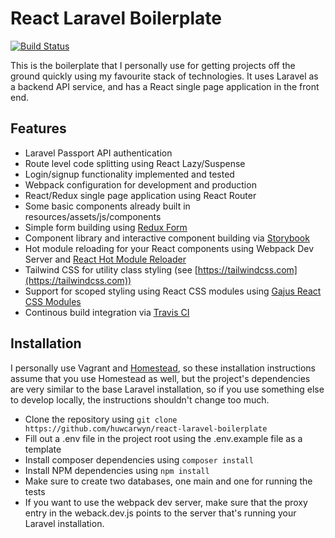 # React Laravel Boilerplate

[![Build Status](https://travis-ci.org/huwcarwyn/react-laravel-boilerplate.svg?branch=master)](https://travis-ci.org/huwcarwyn/react-laravel-boilerplate)

This is the boilerplate that I personally use for getting projects off the ground quickly using my favourite stack of technologies. It uses Laravel as a backend API service, and has a React single page application in the front end.

## Features
- Laravel Passport API authentication
- Route level code splitting using React Lazy/Suspense
- Login/signup functionality implemented and tested
- Webpack configuration for development and production
- React/Redux single page application using React Router
- Some basic components already built in resources/assets/js/components
- Simple form building using [Redux Form](https://redux-form.com/7.2.0/ "Redux Form")
- Component library and interactive component building via [Storybook](https://storybook.js.org/ "Storybook")
- Hot module reloading for your React components using Webpack Dev Server and [React Hot Module Reloader](https://gaearon.github.io/react-hot-loader/ "React Hot Module Reloader")
- Tailwind CSS for utility class styling (see [https://tailwindcss.com](https://tailwindcss.com))
- Support for scoped styling using React CSS modules using  [Gajus React CSS Modules](https://github.com/gajus/react-css-modules "Gajus React CSS Modules")
- Continous build integration via [Travis CI](https://travis-ci.org/ "Travis CI")

## Installation
I personally use Vagrant and [Homestead](https://laravel.com/docs/5.5/homestead "Homestead"), so these installation instructions assume that you use Homestead as well, but the project's dependencies are very similar to the base Laravel installation, so if you use something else to develop locally, the instructions shouldn't change too much.

- Clone the repository using `git clone https://github.com/huwcarwyn/react-laravel-boilerplate`
- Fill out a .env file in the project root using the .env.example file as a template
- Install composer dependencies using `composer install`
- Install NPM dependencies using `npm install`
- Make sure to create two databases, one main and one for running the tests
- If you want to use the webpack dev server, make sure that the proxy entry in the weback.dev.js points to the server that's running your Laravel installation.

